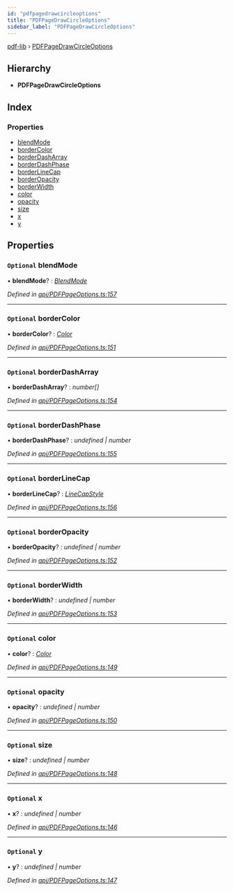```yaml
---
id: "pdfpagedrawcircleoptions"
title: "PDFPageDrawCircleOptions"
sidebar_label: "PDFPageDrawCircleOptions"
---
```


[pdf-lib](../index.md) › [PDFPageDrawCircleOptions](pdfpagedrawcircleoptions.md)

## Hierarchy

* **PDFPageDrawCircleOptions**

## Index

### Properties

* [blendMode](pdfpagedrawcircleoptions.md#optional-blendmode)
* [borderColor](pdfpagedrawcircleoptions.md#optional-bordercolor)
* [borderDashArray](pdfpagedrawcircleoptions.md#optional-borderdasharray)
* [borderDashPhase](pdfpagedrawcircleoptions.md#optional-borderdashphase)
* [borderLineCap](pdfpagedrawcircleoptions.md#optional-borderlinecap)
* [borderOpacity](pdfpagedrawcircleoptions.md#optional-borderopacity)
* [borderWidth](pdfpagedrawcircleoptions.md#optional-borderwidth)
* [color](pdfpagedrawcircleoptions.md#optional-color)
* [opacity](pdfpagedrawcircleoptions.md#optional-opacity)
* [size](pdfpagedrawcircleoptions.md#optional-size)
* [x](pdfpagedrawcircleoptions.md#optional-x)
* [y](pdfpagedrawcircleoptions.md#optional-y)

## Properties

### `Optional` blendMode

• **blendMode**? : *[BlendMode](../enums/blendmode.md)*

*Defined in [api/PDFPageOptions.ts:157](https://github.com/Hopding/pdf-lib/blob/d213f92/src/api/PDFPageOptions.ts#L157)*

___

### `Optional` borderColor

• **borderColor**? : *[Color](../index.md#color)*

*Defined in [api/PDFPageOptions.ts:151](https://github.com/Hopding/pdf-lib/blob/d213f92/src/api/PDFPageOptions.ts#L151)*

___

### `Optional` borderDashArray

• **borderDashArray**? : *number[]*

*Defined in [api/PDFPageOptions.ts:154](https://github.com/Hopding/pdf-lib/blob/d213f92/src/api/PDFPageOptions.ts#L154)*

___

### `Optional` borderDashPhase

• **borderDashPhase**? : *undefined | number*

*Defined in [api/PDFPageOptions.ts:155](https://github.com/Hopding/pdf-lib/blob/d213f92/src/api/PDFPageOptions.ts#L155)*

___

### `Optional` borderLineCap

• **borderLineCap**? : *[LineCapStyle](../enums/linecapstyle.md)*

*Defined in [api/PDFPageOptions.ts:156](https://github.com/Hopding/pdf-lib/blob/d213f92/src/api/PDFPageOptions.ts#L156)*

___

### `Optional` borderOpacity

• **borderOpacity**? : *undefined | number*

*Defined in [api/PDFPageOptions.ts:152](https://github.com/Hopding/pdf-lib/blob/d213f92/src/api/PDFPageOptions.ts#L152)*

___

### `Optional` borderWidth

• **borderWidth**? : *undefined | number*

*Defined in [api/PDFPageOptions.ts:153](https://github.com/Hopding/pdf-lib/blob/d213f92/src/api/PDFPageOptions.ts#L153)*

___

### `Optional` color

• **color**? : *[Color](../index.md#color)*

*Defined in [api/PDFPageOptions.ts:149](https://github.com/Hopding/pdf-lib/blob/d213f92/src/api/PDFPageOptions.ts#L149)*

___

### `Optional` opacity

• **opacity**? : *undefined | number*

*Defined in [api/PDFPageOptions.ts:150](https://github.com/Hopding/pdf-lib/blob/d213f92/src/api/PDFPageOptions.ts#L150)*

___

### `Optional` size

• **size**? : *undefined | number*

*Defined in [api/PDFPageOptions.ts:148](https://github.com/Hopding/pdf-lib/blob/d213f92/src/api/PDFPageOptions.ts#L148)*

___

### `Optional` x

• **x**? : *undefined | number*

*Defined in [api/PDFPageOptions.ts:146](https://github.com/Hopding/pdf-lib/blob/d213f92/src/api/PDFPageOptions.ts#L146)*

___

### `Optional` y

• **y**? : *undefined | number*

*Defined in [api/PDFPageOptions.ts:147](https://github.com/Hopding/pdf-lib/blob/d213f92/src/api/PDFPageOptions.ts#L147)*
